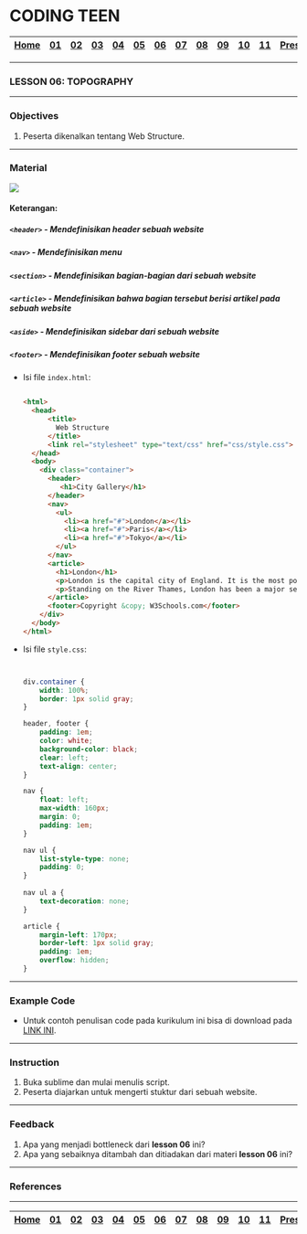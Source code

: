 # CODING TEEN

| [Home][0] | [01][1] | [02][2] | [03][3] | [04][4] | [05][5] | [06][6] | [07][7] | [08][8] | [09][9] | [10][10] | [11][11] | [Presentation][12] |
|:---------:|:-------:|:-------:|:-------:|:-------:|:-------:|:-------:|:-------:|:-------:|:-------:|:--------:|:--------:|:------------------:|

---

### LESSON 06: TOPOGRAPHY

---

### Objectives
1. Peserta dikenalkan tentang Web Structure.

---

### Material

<img src="https://www.w3schools.com/html/img_sem_elements.gif">

#### Keterangan:
##### `<header>` - Mendefinisikan header sebuah website
##### `<nav>` - Mendefinisikan menu
##### `<section>` - Mendefinisikan bagian-bagian dari sebuah website
##### `<article>` - Mendefinisikan bahwa bagian tersebut berisi artikel pada sebuah website
##### `<aside>` - Mendefinisikan sidebar dari sebuah website
##### `<footer>` - Mendefinisikan footer sebuah website

* Isi file `index.html`:

  ```html

  <html>
    <head>
        <title>
          Web Structure
        </title>
        <link rel="stylesheet" type="text/css" href="css/style.css">
    </head>
    <body>
      <div class="container">
        <header>
           <h1>City Gallery</h1>
        </header>
        <nav>
          <ul>
            <li><a href="#">London</a></li>
            <li><a href="#">Paris</a></li>
            <li><a href="#">Tokyo</a></li>
          </ul>
        </nav>
        <article>
          <h1>London</h1>
          <p>London is the capital city of England. It is the most populous city in the  United Kingdom, with a metropolitan area of over 13 million inhabitants.</p>
          <p>Standing on the River Thames, London has been a major settlement for two millennia, its history going back to its founding by the Romans, who named it Londinium.</p>
        </article>
        <footer>Copyright &copy; W3Schools.com</footer>
      </div>
    </body>
  </html>


  ```
  
* Isi file `style.css`:

  ```css


  div.container {
      width: 100%;
      border: 1px solid gray;
  }

  header, footer {
      padding: 1em;
      color: white;
      background-color: black;
      clear: left;
      text-align: center;
  }

  nav {
      float: left;
      max-width: 160px;
      margin: 0;
      padding: 1em;
  }

  nav ul {
      list-style-type: none;
      padding: 0;
  }
     
  nav ul a {
      text-decoration: none;
  }

  article {
      margin-left: 170px;
      border-left: 1px solid gray;
      padding: 1em;
      overflow: hidden;
  }

  ```

---

### Example Code
* Untuk contoh penulisan code pada kurikulum ini bisa di download pada [LINK INI](https://github.com/kollaeducation/coding-teen-example-code/archive/master.zip).

---

### Instruction
1. Buka sublime dan mulai menulis script.
2. Peserta diajarkan untuk mengerti stuktur dari sebuah website.

---

### Feedback
1. Apa yang menjadi bottleneck dari **lesson 06** ini?
2. Apa yang sebaiknya ditambah dan ditiadakan dari materi **lesson 06** ini?

---

### References



---

| [Home][0] | [01][1] | [02][2] | [03][3] | [04][4] | [05][5] | [06][6] | [07][7] | [08][8] | [09][9] | [10][10] | [11][11] | [Presentation][12] |
|:---------:|:-------:|:-------:|:-------:|:-------:|:-------:|:-------:|:-------:|:-------:|:-------:|:--------:|:--------:|:------------------:|

[0]: README.md "Home"
[1]: lesson-01.md "Web Technology"
[2]: lesson-02.md "HTML & CSS"
[3]: lesson-03.md "Typography"
[4]: lesson-04.md "Form & Embed"
[5]: lesson-05.md "Topography"
[6]: lesson-06.md "Topography Advanced"
[7]: lesson-07.md "Framework"
[8]: lesson-08.md "Framework Advanced"
[9]: lesson-09.md "Personal Project"
[10]: lesson-10.md "Personal Project Consultation"
[11]: lesson-11.md "Domain, Hosting dan Github Pages"
[12]: lesson-12.md "Presentation"
